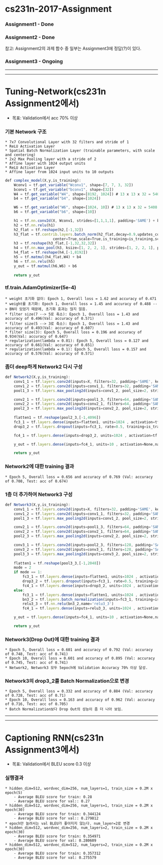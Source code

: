# cs231n-2017-Assignment
### Assignment1 -  Done

### Assignment2 -  Done
참고: Assignment2의 과제 함수 중 일부는 Assignment3에 정답(?)이 있다.

### Assignment3 -  Ongoing

-----------------------------------------------------------
-----------------------------------------------------------
# Tuning-Network(cs231n Assignment2에서)
 - 목표: Validation에서 acc 70% 이상

### 기본 Network 구조 
	* 7x7 Convolutional Layer with 32 filters and stride of 1
	* ReLU Activation Layer
	* Spatial Batch Normalization Layer (trainable parameters, with scale and centering)
	* 2x2 Max Pooling layer with a stride of 2
	* Affine layer with 1024 output units
	* ReLU Activation Layer
	* Affine layer from 1024 input units to 10 outputs
``` js
def complex_model(X,y,is_training):
    Wconv1 = tf.get_variable("Wconv1", shape=[7, 7, 3, 32])
    bconv1 = tf.get_variable("bconv1", shape=[32])
    W4 = tf.get_variable("W4", shape=[8192, 1024]) # 13 x 13 x 32 = 5408
    b4 = tf.get_variable("b4", shape=[1024])        

    W6 = tf.get_variable("W6", shape=[1024, 10]) # 13 x 13 x 32 = 5408
    b6 = tf.get_variable("b6", shape=[10]) 

    h1 = tf.nn.conv2d(X, Wconv1, strides=[1,1,1,1], padding='SAME') + bconv1
    h2 = tf.nn.relu(h1)
    h2_flat = tf.reshape(h2,[-1,32])
    h3_flat = tf.contrib.layers.batch_norm(h2_flat,decay=0.9,updates_collections=None,epsilon=1e-5,
                      center=True,scale=True,is_training=is_training,scope='BN')
    h3 = tf.reshape(h3_flat,[-1,32,32,32])
    h4 = tf.nn.max_pool(h3, ksize=[1, 2, 2, 1], strides=[1, 2, 2, 1], padding='SAME', name='Pooling') # 6 x 6 x 32
    h4_flat = tf.reshape(h4,[-1,8192])
    h5 = tf.matmul(h4_flat,W4) + b4
    h6 = tf.nn.relu(h5)
    y_out = tf.matmul(h6,W6) + b6
    
    return y_out
``` 
	

### tf.train.AdamOptimizer(5e-4)
    * weight 초기화 없이: Epoch 1, Overall loss = 1.62 and accuracy of 0.471 
    * weight를 초기화: Epoch 1, Overall loss = 1.45 and accuracy of 0.488 --> BN이 있었기 때문에, 초기화 효과는 많지 않음.
    * filter size(7 --> 5로 축소): Epoch 1, Overall loss = 1.43 and accuracy of 0.496(Val: accuracy of 0.571)
    * filter size(5 --> 3로 축소): Epoch 1, Overall loss = 1.43 and accuracy of 0.493(Val: accuracy of 0.607)
    * filter size(3): Epoch 5, Overall loss = 0.196 and accuracy of 0.934(Val: accuracy of 0.647)
    * regularization(lambda = 0.01): Epoch 5, Overall loss = 0.127 and accuracy of 0.661(Val: accuracy of 0.651)
    * regularization(lambda = 0.1): Epoch 5, Overall loss = 0.157 and accuracy of 0.576(Val: accuracy of 0.571)


### 좀더 deep하게 Network2 다시 구성
``` js
def Network2(X,y,is_training):
    conv1_1 = tf.layers.conv2d(inputs=X, filters=32, padding='SAME', kernel_size=3, strides=1, activation=tf.nn.relu, name = 'conv1_1')
    conv1_2 = tf.layers.conv2d(inputs=conv1_1, filters=32, padding='SAME', kernel_size=3, strides=1, activation=tf.nn.relu,name = 'conv1_2')
    pool1_3 = tf.layers.max_pooling2d(inputs=conv1_2, pool_size=2, strides=2, padding='SAME', name= 'pool1_3')  # ==> (?, 16, 16, 32)

    conv2_1 = tf.layers.conv2d(inputs=pool1_3, filters=64, padding='SAME', kernel_size=3, strides=1, activation=tf.nn.relu, name = 'conv2_1')
    conv2_2 = tf.layers.conv2d(inputs=conv2_1, filters=64, padding='SAME', kernel_size=3, strides=1, activation=tf.nn.relu,name = 'conv2_2')
    pool2_3 = tf.layers.max_pooling2d(inputs=conv2_2, pool_size=2, strides=2, padding='SAME', name= 'pool2_3')  # ==> (?, 8, 8, 64)
    
    flatten1 = tf.reshape(pool2_3,[-1,4096])
    fc3_1 = tf.layers.dense(inputs=flatten1, units=1024 , activation=tf.nn.relu,name='fc3_1')
    drop3_2 = tf.layers.dropout(inputs=fc3_1, rate=0.5, training=is_training, name='drop3_2')

    fc4_1 = tf.layers.dense(inputs=drop3_2, units=1024 , activation=tf.nn.relu,name='fc4_1')

    y_out = tf.layers.dense(inputs=fc4_1, units=10 , activation=None,name='out')

    return y_out
```
### Network2에 대한 training 결과
	* Epoch 5, Overall loss = 0.656 and accuracy of 0.769 (Val: accuracy of 0.708, Test: acc of 0.674)
 
 
### 1층 더 추가하여 Network3 구성
``` js
def Network3(X,y,is_training):
    conv1_1 = tf.layers.conv2d(inputs=X, filters=32, padding='SAME', kernel_size=3, strides=1, activation=tf.nn.relu, name = 'conv1_1')
    conv1_2 = tf.layers.conv2d(inputs=conv1_1, filters=32, padding='SAME', kernel_size=3, strides=1, activation=tf.nn.relu,name = 'conv1_2')
    pool1_3 = tf.layers.max_pooling2d(inputs=conv1_2, pool_size=2, strides=2, padding='SAME', name= 'pool1_3')  # ==> (?, 16, 16, 32)

    conv2_1 = tf.layers.conv2d(inputs=pool1_3, filters=64, padding='SAME', kernel_size=3, strides=1, activation=tf.nn.relu, name = 'conv2_1')
    conv2_2 = tf.layers.conv2d(inputs=conv2_1, filters=64, padding='SAME', kernel_size=3, strides=1, activation=tf.nn.relu,name = 'conv2_2')
    pool2_3 = tf.layers.max_pooling2d(inputs=conv2_2, pool_size=2, strides=2, padding='SAME', name= 'pool2_3')  # ==> (?, 8, 8, 64)

    conv3_1 = tf.layers.conv2d(inputs=pool2_3, filters=128, padding='SAME', kernel_size=3, strides=1, activation=tf.nn.relu, name = 'conv3_1')
    conv3_2 = tf.layers.conv2d(inputs=conv3_1, filters=128, padding='SAME', kernel_size=3, strides=1, activation=tf.nn.relu,name = 'conv3_2')
    pool3_3 = tf.layers.max_pooling2d(inputs=conv3_2, pool_size=2, strides=2, padding='SAME', name= 'pool3_3')  # ==> (?, 4, 4, 128)
    
    flatten1 = tf.reshape(pool3_3,[-1,2048])
    mode = 2
    if mode == 1:
        fc3_1 = tf.layers.dense(inputs=flatten1, units=1024 , activation=tf.nn.relu,name='fc3_1')
        drop3_2 = tf.layers.dropout(inputs=fc3_1, rate=0.5, training=is_training, name='drop3_2')
        fc4_1 = tf.layers.dense(inputs=drop3_2, units=1024 , activation=tf.nn.relu,name='fc4_1')
    else:
        fc3_1 = tf.layers.dense(inputs=flatten1, units=1024 , activation=None,name='fc3_1')
        bn3_2 = tf.layers.batch_normalization(inputs=fc3_1, training=is_training,name='bn3_2')
        relu3_3 = tf.nn.relu(bn3_2,name='relu3_3')
        fc4_1 = tf.layers.dense(inputs=relu3_3, units=1024 , activation=tf.nn.relu,name='fc4_1')  

    y_out = tf.layers.dense(inputs=fc4_1, units=10 , activation=None,name='out')

    return y_out
``` 
 
### Network3(Drop Out)에 대한 training 결과
	* Epoch 5, Overall loss = 0.601 and accuracy of 0.792 (Val: accuracy of 0.748, Test: acc of 0.741)
	* Epoch 10, Overall loss = 0.601 and accuracy of 0.895 (Val: accuracy of 0.745, Test: acc of 0.741)
	* Network2, Network3 모두 5epoch에 Validation Accuracy 70% 이상 달성.
	
	
### Network3의 	drop3_2를 Batch Normalization으로 변경
	* Epoch 5, Overall loss = 0.332 and accuracy of 0.884 (Val: accuracy of 0.728, Test: acc of 0.71)
	* Epoch 10, Overall loss = 0.163 and accuracy of 0.962 (Val: accuracy of 0.716, Test: acc of 0.705)	
	* Batch Normalization보다 Drop Out의 성능이 좀 더 나아 보임.
 
 
 
-----------------------------------------------------------
-----------------------------------------------------------
# Captioning RNN(cs231n Assignment3에서)
 - 목표: Validation에서 BLEU score 0.3 이상
 
### 실행결과
	* hidden_dim=512, wordvec_dim=256, num_layers=1, train_size = 0.2M x epoch(5) 
		- Average BLEU score for train: 0.28
		- Average BLEU score for val:: 0.27
	* hidden_dim=512, wordvec_dim=256, num_layers=1, train_size = 0.2M x epoch(30)
		- Average BLEU score for train: 0.344124
		- Average BLEU score for val:: 0.279812 
	* epoch만 늘려서는 val BLEU가 좋아지지 않는다. num_layer=2로 변경
	* hidden_dim=512, wordvec_dim=256, num_layers=2, train_size = 0.2M x epoch(30)
		- Average BLEU score for train: 0.354971
		- Average BLEU score for val: 0.280609 	
	* hidden_dim=512, wordvec_dim=512, num_layers=2, train_size = 0.2M x epoch(30)
		- Average BLEU score for train: 0.357312
		- Average BLEU score for val: 0.275579 	
		
		
		
		
